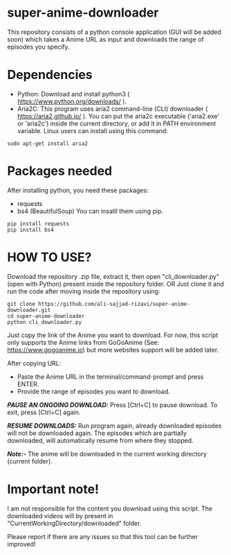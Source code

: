 # super-anime-downloader
This repository consists of a python console application (GUI will be added soon) which takes a Anime URL as input and downloads the range of episodes you specify.

# Dependencies
- Python: Download and install python3 ( https://www.python.org/downloads/ ).
- Aria2C: This program uses aria2 command-line (CLI) downloader ( https://aria2.github.io/ ).
You can put the aria2c executable ('aria2.exe' or 'aria2c') inside  the current directory, or add it in PATH environment variable.
Linux users can install using this command:
```
sudo apt-get install aria2
```

# Packages needed
After installing python, you need these packages:
- requests
- bs4 (BeautifulSoup)
You can insatll them using pip.
```
pip install requests
pip install bs4
```

# HOW TO USE?

Download the repository .zip file, extract it, then open "cli_downloader.py" (open with Python) present inside the repository folder.
OR
Just clone it and run the code after moving inside the repository using:
```
git clone https://github.com/ali-sajjad-rizavi/super-anime-downloader.git
cd super-anime-downloader
python cli_downloader.py
```

Just copy the link of the Anime you want to download. For now, this script only supports
the Anime links from GoGoAnime (See: https://www.gogoanime.io) but more websites support
will be added later.

After copying URL:
- Paste the Anime URL in the terminal/command-prompt and press ENTER.
- Provide the range of episodes you want to download.

***PAUSE AN ONGOING DOWNLOAD:***
Press [Ctrl+C] to pause download. To exit, press [Ctrl+C] again.

***RESUME DOWNLOADS:***
Run program again, already downloaded episodes will not be downloaded again.
The episodes which are partially downloaded, will automatically resume from where they stopped.

***Note:-*** The anime will be downloaded in the current working directory (current folder).

# Important note!

I am not responsible for the content you download using this script.
The downloaded videos will by present in "CurrentWorkingDirectory/downloaded" folder.

Please report if there are any issues so that this tool can be further improved!
